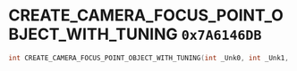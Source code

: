 # CREATE_CAMERA_FOCUS_POINT_OBJECT_WITH_TUNING `0x7A6146DB`

```cpp
int CREATE_CAMERA_FOCUS_POINT_OBJECT_WITH_TUNING(int _Unk0, int _Unk1, int _Unk2, int _Unk3, int _Unk4, int _Unk5);
```